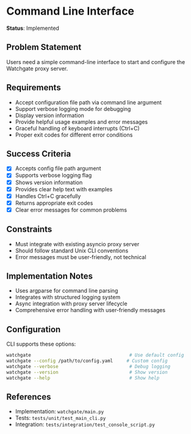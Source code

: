 # Command Line Interface

**Status**: Implemented

## Problem Statement
Users need a simple command-line interface to start and configure the Watchgate proxy server.

## Requirements
- Accept configuration file path via command line argument
- Support verbose logging mode for debugging
- Display version information
- Provide helpful usage examples and error messages
- Graceful handling of keyboard interrupts (Ctrl+C)
- Proper exit codes for different error conditions

## Success Criteria
- [x] Accepts config file path argument
- [x] Supports verbose logging flag
- [x] Shows version information
- [x] Provides clear help text with examples
- [x] Handles Ctrl+C gracefully
- [x] Returns appropriate exit codes
- [x] Clear error messages for common problems

## Constraints
- Must integrate with existing asyncio proxy server
- Should follow standard Unix CLI conventions
- Error messages must be user-friendly, not technical

## Implementation Notes
- Uses argparse for command line parsing
- Integrates with structured logging system
- Async integration with proxy server lifecycle
- Comprehensive error handling with user-friendly messages

## Configuration
CLI supports these options:
```bash
watchgate                                    # Use default config
watchgate --config /path/to/config.yaml     # Custom config
watchgate --verbose                          # Debug logging
watchgate --version                          # Show version
watchgate --help                             # Show help
```

## References
- Implementation: `watchgate/main.py`
- Tests: `tests/unit/test_main_cli.py`
- Integration: `tests/integration/test_console_script.py`